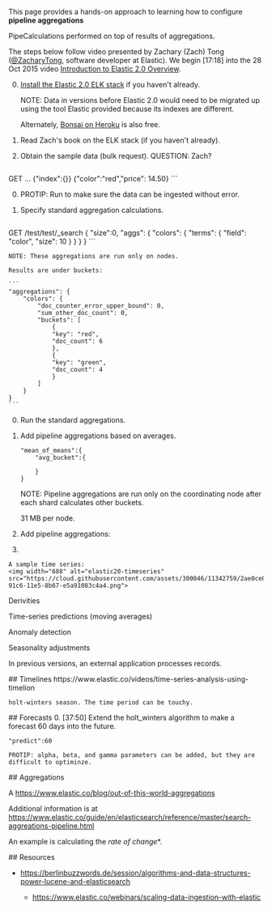 This page provides a hands-on approach to learning how to configure 
**pipeline aggregations** 

PipeCalculations performed on top of results of aggregations.

The steps below follow video presented by
Zachary (Zach) Tong (<a target="_blank" href="https://twitter.com/ZacharyTong">@ZacharyTong</a>,
software developer at Elastic). 
We begin [17:18] into the 28 Oct 2015 video 
<a target="_blank" href="https://www.elastic.co/webinars/elasticsearch-2-0-overview">
Introduction to Elastic 2.0 Overview</a>.

0. <a href="elk-install.md">Install the Elastic 2.0 ELK stack</a> if you haven't already.

    NOTE: Data in versions before Elastic 2.0 would need to be migrated up using the tool Elastic provided
    because its indexes are different.

   Alternately, <a target="_blank" href="https://elements.heroku.com/addons/bonsai">
   Bonsai on Heroku</a> is also free.

0. Read Zach's book on the ELK stack (if you haven't already).



0. Obtain the sample data (bulk request). QUESTION: Zach?


    ```
GET ...
    {"index":{}}
    {"color":"red","price": 14.50}
    ```

0. PROTIP: Run to make sure the data can be ingested without error.

0. Specify standard aggregation calculations.

    ```
GET /test/test/_search
{
    "size":0,
    "aggs": {
        "colors": {
            "terms": {
                "field": "color",
                "size": 10
            }
        }
    }
}
    ```

    NOTE: These aggregations are run only on nodes.

    Results are under buckets:

    ```
    "aggregations": {
        "colors": {
            "doc_counter_error_upper_bound": 0,
            "sum_other_doc_count": 0,
            "buckets": [
                {
                "key": "red",
                "doc_count": 6
                },
                {
                "key": "green",
                "doc_count": 4
                }
            ]
        }
    }
    ```


0. Run the standard aggregations.

0. Add pipeline aggregations based on averages.

    ```
    "mean_of_means":{
        "avg_bucket":{
            
        }
    }
    ```

    NOTE: Pipeline aggregations are run only on the coordinating node 
    after each shard calculates other buckets.

    31 MB per node.

0. Add pipeline aggregations:

0. 

    A sample time series:
    <img width="688" alt="elastic20-timeseries" src="https://cloud.githubusercontent.com/assets/300046/11342759/2ae0ce00-91c6-11e5-8b67-e5a91083c4a4.png">




 Derivities
  
  Time-series predictions (moving averages)
  
  Anomaly detection
  
  Seasonality adjustments
  
  In previous versions, an external application processes records.

<a id="Timelines">
## Timelines</a>
  https://www.elastic.co/videos/time-series-analysis-using-timelion
  
    holt-winters season. The time period can be touchy.

<a id="Forecasts">
## Forecasts</a>
0. [37:50] Extend the holt_winters algorithm to make a forecast 60 days into the future.

 ```
 "predict":60
 ```

    PROTIP: alpha, beta, and gamma parameters can be added, but they are difficult to optiminze.

 
<a id="Aggregations">
## Aggregations</a>

A https://www.elastic.co/blog/out-of-this-world-aggregations

Additional information is at
https://www.elastic.co/guide/en/elasticsearch/reference/master/search-aggreations-pipeline.html

An example is calculating the *rate of change**.


<a id="Resources">
## Resources</a>

  * https://berlinbuzzwords.de/session/algorithms-and-data-structures-power-lucene-and-elasticsearch

    * https://www.elastic.co/webinars/scaling-data-ingestion-with-elastic

